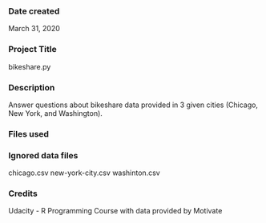 ### Date created
March 31, 2020

### Project Title
bikeshare.py

### Description
Answer questions about bikeshare data provided in 3 given cities (Chicago, New York, and Washington).

### Files used


### Ignored data files
chicago.csv
new-york-city.csv
washinton.csv


### Credits
Udacity - R Programming Course with data provided by Motivate
